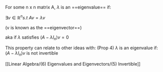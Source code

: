 For some n x n matrix A, $\lambda$ is an ==eigenvalue== if:

$\exists v \in \mathbb{R}^n s.t \ Av = \lambda v$

(v is known as the ==eigenvector==)

aka if $\lambda$ satisfies $(A - \lambda I_n)v = 0$

This property can relate to other ideas with:
(Prop 4) $\lambda$ is an eigenvalue if: $(A - \lambda I_n)v$ is not invertible

[[Linear Algebra/(6) Eigenvalues and Eigenvectors/(5) Invertible]]
